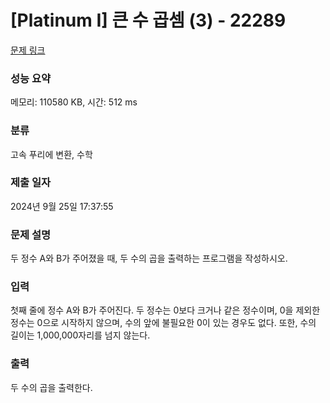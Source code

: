 # [Platinum I] 큰 수 곱셈 (3) - 22289 

[문제 링크](https://www.acmicpc.net/problem/22289) 

### 성능 요약

메모리: 110580 KB, 시간: 512 ms

### 분류

고속 푸리에 변환, 수학

### 제출 일자

2024년 9월 25일 17:37:55

### 문제 설명

<p>두 정수 A와 B가 주어졌을 때, 두 수의 곱을 출력하는 프로그램을 작성하시오.</p>

### 입력 

 <p>첫째 줄에 정수 A와 B가 주어진다. 두 정수는 0보다 크거나 같은 정수이며, 0을 제외한 정수는 0으로 시작하지 않으며, 수의 앞에 불필요한 0이 있는 경우도 없다. 또한, 수의 길이는 1,000,000자리를 넘지 않는다.</p>

### 출력 

 <p>두 수의 곱을 출력한다.</p>

